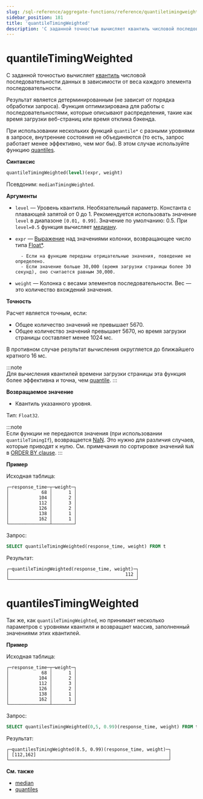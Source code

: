 ```yaml
---
slug: /sql-reference/aggregate-functions/reference/quantiletimingweighted
sidebar_position: 181
title: 'quantileTimingWeighted'
description: 'С заданной точностью вычисляет квантиль числовой последовательности данных в зависимости от веса каждого элемента последовательности.'
---
```



# quantileTimingWeighted

С заданной точностью вычисляет [квантиль](https://en.wikipedia.org/wiki/Quantile) числовой последовательности данных в зависимости от веса каждого элемента последовательности.

Результат является детерминированным (не зависит от порядка обработки запроса). Функция оптимизирована для работы с последовательностями, которые описывают распределения, такие как время загрузки веб-страниц или время отклика бэкенда.

При использовании нескольких функций `quantile*` с разными уровнями в запросе, внутренние состояния не объединяются (то есть, запрос работает менее эффективно, чем мог бы). В этом случае используйте функцию [quantiles](../../../sql-reference/aggregate-functions/reference/quantiles.md#quantiles).

**Синтаксис**

``` sql
quantileTimingWeighted(level)(expr, weight)
```

Псевдоним: `medianTimingWeighted`.

**Аргументы**

- `level` — Уровень квантиля. Необязательный параметр. Константа с плавающей запятой от 0 до 1. Рекомендуется использовать значение `level` в диапазоне `[0.01, 0.99]`. Значение по умолчанию: 0.5. При `level=0.5` функция вычисляет [медиану](https://en.wikipedia.org/wiki/Median).

- `expr` — [Выражение](/sql-reference/syntax#expressions) над значениями колонки, возвращающее число типа [Float\*](../../../sql-reference/data-types/float.md).

        - Если на функцию переданы отрицательные значения, поведение не определено.
        - Если значение больше 30,000 (время загрузки страницы более 30 секунд), оно считается равным 30,000.

- `weight` — Колонка с весами элементов последовательности. Вес — это количество вхождений значения.

**Точность**

Расчет является точным, если:

- Общее количество значений не превышает 5670.
- Общее количество значений превышает 5670, но время загрузки страницы составляет менее 1024 мс.

В противном случае результат вычисления округляется до ближайшего кратного 16 мс.

:::note    
Для вычисления квантилей времени загрузки страницы эта функция более эффективна и точна, чем [quantile](/sql-reference/aggregate-functions/reference/quantile).
:::

**Возвращаемое значение**

- Квантиль указанного уровня.

Тип: `Float32`.

:::note    
Если функции не передаются значения (при использовании `quantileTimingIf`), возвращается [NaN](/sql-reference/data-types/float#nan-and-inf). Это нужно для различия случаев, которые приводят к нулю. См. примечания по сортировке значений `NaN` в [ORDER BY clause](/sql-reference/statements/select/order-by).
:::

**Пример**

Исходная таблица:

``` text
┌─response_time─┬─weight─┐
│            68 │      1 │
│           104 │      2 │
│           112 │      3 │
│           126 │      2 │
│           138 │      1 │
│           162 │      1 │
└───────────────┴────────┘
```

Запрос:

``` sql
SELECT quantileTimingWeighted(response_time, weight) FROM t
```

Результат:

``` text
┌─quantileTimingWeighted(response_time, weight)─┐
│                                           112 │
└───────────────────────────────────────────────┘
```


# quantilesTimingWeighted

Так же, как `quantileTimingWeighted`, но принимает несколько параметров с уровнями квантиля и возвращает массив, заполненный значениями этих квантилей.

**Пример**

Исходная таблица:

``` text
┌─response_time─┬─weight─┐
│            68 │      1 │
│           104 │      2 │
│           112 │      3 │
│           126 │      2 │
│           138 │      1 │
│           162 │      1 │
└───────────────┴────────┘
```

Запрос:

``` sql
SELECT quantilesTimingWeighted(0,5, 0.99)(response_time, weight) FROM t
```

Результат:

``` text
┌─quantilesTimingWeighted(0.5, 0.99)(response_time, weight)─┐
│ [112,162]                                                 │
└───────────────────────────────────────────────────────────┘
```

**См. также**

- [median](/sql-reference/aggregate-functions/reference/median)
- [quantiles](../../../sql-reference/aggregate-functions/reference/quantiles.md#quantiles)
